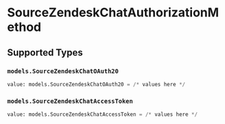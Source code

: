 # SourceZendeskChatAuthorizationMethod


## Supported Types

### `models.SourceZendeskChatOAuth20`

```python
value: models.SourceZendeskChatOAuth20 = /* values here */
```

### `models.SourceZendeskChatAccessToken`

```python
value: models.SourceZendeskChatAccessToken = /* values here */
```

